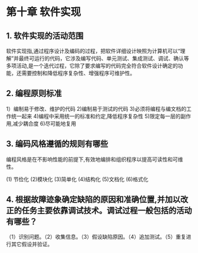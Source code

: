 
# 第十章 软件实现

## **1. 软件实现的活动范围**

软件实现指,通过程序设计及编码的过程，把软件详细设计映照为计算机可以“理解”并最终可运行的代码，它涉及编写代码、单元测试、集成测试、调试、确认等多项活动,是一个迭代过程，它除了要求编写的代码完全符合软件设计确定的功能，还需要控制和降低程序复杂性、增强程序可维护性。



## **2. 编程原则标准**

1）编制易于修改、维护的代码 2)编制易于测试的代码 3)必须将编程与编文档的工作统一起来 4)编程中采用统一的标准和约定,降低程序复杂性 5)限定每一层的副作用,减少耦合度 6)尽可能地复用



## **3. 编码风格遵循的规则有哪些**

编程风格是在不影响性能的前提下,有效地编排和组织程序以提高可读性和可维性。

(1) 节俭化 (2)模块化 (3)简单化 (4)结构化 (5)文档化 (6)格式化



## **4. 根据故障迹象确定缺陷的原因和准确位置,并加以改正的任务主要依靠调试技术。调试过程一般包括的活动有哪些？**

（1）识别问题。（2）收集信息。（3）假设缺陷原因。（4）追加测试。（5）重复进行其它假设并验证。

 
